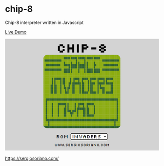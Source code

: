 # chip-8
Chip-8 interpreter written in Javascript

[Live Demo](https://sergiss.github.io/chip-8/)

![alt text](https://raw.githubusercontent.com/sergiss/chip-8/master/chip-8.PNG)

https://sergiosoriano.com/
